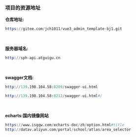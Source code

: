 ### 项目的资源地址

**仓库地址:**
```s
https://gitee.com/jch1011/vue3_admin_template-bj1.git
```

<br>

**服务器域名:** 
```s
http://sph-api.atguigu.cn
```

<br>

**swagger文档:**
```s
http://139.198.104.58:8209/swagger-ui.html

http://139.198.104.58:8212/swagger-ui.html#/
```

<br>

**echarts:国内镜像网站**
```s
https://www.isqqw.com/echarts-doc/zh/option.html#title
http://datav.aliyun.com/portal/school/atlas/area_selector
```
